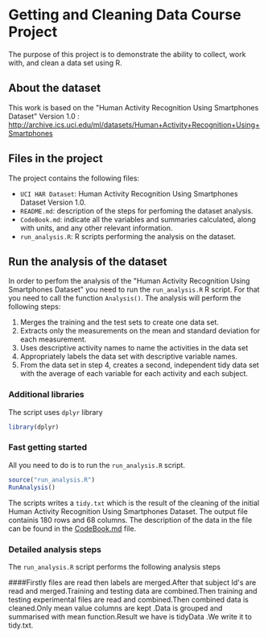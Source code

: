 Getting and Cleaning Data Course Project
========================================

The purpose of this project is to demonstrate the ability to collect, work with, and clean a data set using R.

## About the dataset

This work is based on the "Human Activity Recognition Using Smartphones Dataset" Version 1.0 : http://archive.ics.uci.edu/ml/datasets/Human+Activity+Recognition+Using+Smartphones

## Files in the project

The project contains the following files:

* `UCI HAR Dataset`: Human Activity Recognition Using Smartphones Dataset Version 1.0.
* `README.md`: description of the steps for perfoming the dataset analysis. 
* `CodeBook.md`: indicate all the variables and summaries calculated, along with units, and any other relevant information.
* `run_analysis.R`: R scripts performing the analysis on the dataset.

## Run the analysis of the dataset

In order to perfom the analysis of the "Human Activity Recognition Using Smartphones Dataset" you need to run the `run_analysis.R` R script. For that you need to call the function `Analysis()`. The analysis will perform the following steps:

1. Merges the training and the test sets to create one data set.
1. Extracts only the measurements on the mean and standard deviation for each measurement.
1. Uses descriptive activity names to name the activities in the data set
1. Appropriately labels the data set with descriptive variable names.
1. From the data set in step 4, creates a second, independent tidy data set with the average of each variable for each activity and each subject.

### Additional libraries

The script uses `dplyr` library

```r
library(dplyr)
```

### Fast getting started

All you need to do is to run the `run_analysis.R` script.

```r
source("run_analysis.R")
RunAnalysis()
```
The scripts writes a `tidy.txt` which is the result of the cleaning of the initial Human Activity Recognition Using Smartphones Dataset. The output file containis 180 rows and 68 columns. The description of the data in the file can be found in the [CodeBook.md](https://github.com/shikhardhwaj/Importing-and-Cleaning-of-SmartPhone-Data/blob/master/CodeBook.md) file.

### Detailed analysis steps

The `run_analysis.R` script performs the following analysis steps

####Firstly files are read then labels are merged.After that subject Id's are read and merged.Training and testing data are combined.Then training and testing experimental files are read and combined.Then combined data is cleaned.Only mean value columns are kept .Data is grouped and summarised with mean function.Result we have is tidyData .We write it to tidy.txt.
